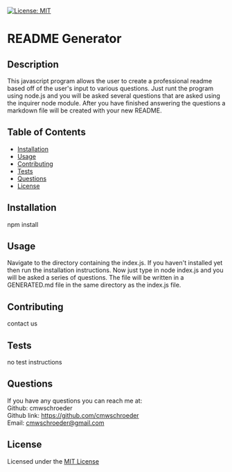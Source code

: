 [![License: MIT](https://img.shields.io/badge/License-MIT-yellow.svg)](https://opensource.org/licenses/MIT)
# README Generator

## Description

This javascript program allows the user to create a professional readme based off of the user's input to various questions. Just runt the program using node.js and you will be asked several questions that are asked using the inquirer node module. After you have finished answering the questions a markdown file will be created with your new README.

## Table of Contents
* [Installation](#installation)
* [Usage](#usage)
* [Contributing](#contributing)
* [Tests](#tests)
* [Questions](#questions)
* [License](#license)

## Installation

npm install

## Usage

Navigate to the directory containing the index.js. If you haven't installed yet then run the installation instructions. Now just type in node index.js and you will be asked a series of questions. The file will be written in a GENERATED.md file in the same directory as the index.js file.

## Contributing

contact us

## Tests

no test instructions

## Questions
If you have any questions you can reach me at:  
Github: cmwschroeder  
Github link: https://github.com/cmwschroeder  
Email: cmwschroeder@gmail.com
  
## License  
Licensed under the [MIT License](LICENSE)